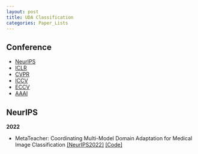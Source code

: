 ```yaml
---
layout: post
title: UDA Classification
categories: Paper_Lists
---
```


## Conference
- [NeurIPS](#NeurIPS)
- [ICLR](#ICLR)
- [CVPR](#CVPR)
- [ICCV](#ICCV)
- [ECCV](#ECCV)
- [AAAI](#AAAI)

## NeurIPS

**2022**
- MetaTeacher: Coordinating Multi-Model Domain Adaptation for Medical Image Classification [[NeurIPS2022]](https://proceedings.neurips.cc/paper_files/paper/2022/file/8313b1920ee9c78d846c5798c1ce48be-Paper-Conference.pdf) [[Code]](https://github.com/wongzbb/metateacher)
